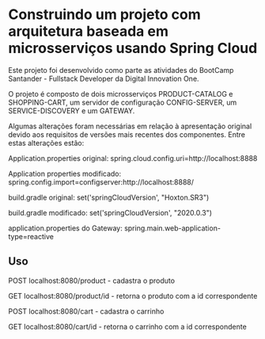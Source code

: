 # Construindo um projeto com arquitetura baseada em microsserviços usando Spring Cloud

Este projeto foi desenvolvido como parte as atividades do BootCamp Santander - Fullstack Developer da Digital Innovation One.

O projeto é composto de dois microsserviços PRODUCT-CATALOG e SHOPPING-CART, um servidor de configuração CONFIG-SERVER, um SERVICE-DISCOVERY e um GATEWAY.

Algumas alterações foram necessárias em relação à apresentação original devido aos requisitos de versões mais recentes dos componentes. Entre estas alterações estão:

Application.properties original:
spring.cloud.config.uri=http://localhost:8888

Application properties modificado:
spring.config.import=configserver:http://localhost:8888/

build.gradle original:
set('springCloudVersion', "Hoxton.SR3")

build.gradle modificado: 
set('springCloudVersion', "2020.0.3")

application.properties do Gateway:
spring.main.web-application-type=reactive

## Uso

POST localhost:8080/product - cadastra o produto

GET localhost:8080/product/id - retorna o produto com a id correspondente

POST localhost:8080/cart - cadastra o carrinho

GET localhost:8080/cart/id - retorna o carrinho com a id correspondente